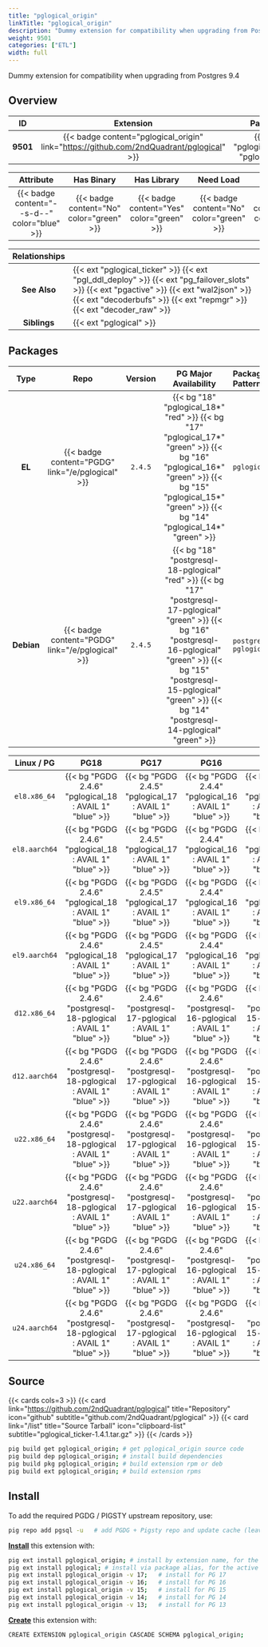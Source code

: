 ```yaml
---
title: "pglogical_origin"
linkTitle: "pglogical_origin"
description: "Dummy extension for compatibility when upgrading from Postgres 9.4"
weight: 9501
categories: ["ETL"]
width: full
---
```


Dummy extension for compatibility when upgrading from Postgres 9.4


## Overview

|    ID    | Extension |  Package   | Version |        Category        |           License            |       Language       |
|:--------:|:---------:|:----------:|:-------:|:----------------------:|:----------------------------:|:--------------------:|
| **9501** | {{< badge content="pglogical_origin" link="https://github.com/2ndQuadrant/pglogical" >}} | {{< ext "pglogical_origin" "pglogical" >}} | `2.4.5` | {{< category "ETL" >}} | {{< license "PostgreSQL" >}} | {{< language "C" >}} |


|  Attribute | Has Binary | Has Library | Need Load | Has DDL | Relocatable | Trusted |
|:----------:|:----------:|:-----------:|:---------:|:-------:|:-----------:|:-------:|
| {{< badge content="--s-d--" color="blue" >}} | {{< badge content="No" color="green" >}} | {{< badge content="Yes" color="green" >}} | {{< badge content="No" color="green" >}} | {{< badge content="Yes" color="green" >}} | {{< badge content="no" color="red" >}} | {{< badge content="no" color="red" >}} |


| **Relationships** |   |
|:-----------------:|:----|
|   **See Also**    | {{< ext "pglogical_ticker" >}} {{< ext "pgl_ddl_deploy" >}} {{< ext "pg_failover_slots" >}} {{< ext "pgactive" >}} {{< ext "wal2json" >}} {{< ext "decoderbufs" >}} {{< ext "repmgr" >}} {{< ext "decoder_raw" >}} |
|    **Siblings**   | {{< ext "pglogical" >}} |


## Packages

| Type | Repo | Version | PG Major Availability | Package Pattern | Dependencies |
|:----:|:----:|:-------:|:---------------------:|:----------------|:------------:|
| **EL** | {{< badge content="PGDG" link="/e/pglogical" >}} | `2.4.5` | {{< bg "18" "pglogical_18*" "red" >}} {{< bg "17" "pglogical_17*" "green" >}} {{< bg "16" "pglogical_16*" "green" >}} {{< bg "15" "pglogical_15*" "green" >}} {{< bg "14" "pglogical_14*" "green" >}} | `pglogical_$v*` | - |
| **Debian** | {{< badge content="PGDG" link="/e/pglogical" >}} | `2.4.5` | {{< bg "18" "postgresql-18-pglogical" "red" >}} {{< bg "17" "postgresql-17-pglogical" "green" >}} {{< bg "16" "postgresql-16-pglogical" "green" >}} {{< bg "15" "postgresql-15-pglogical" "green" >}} {{< bg "14" "postgresql-14-pglogical" "green" >}} | `postgresql-$v-pglogical` | - |


| **Linux** / **PG** |                  **PG18**                   |                  **PG17**                   |                  **PG16**                   |                  **PG15**                   |                  **PG14**                   |
|:------------------:|:-------------------------------------------:|:-------------------------------------------:|:-------------------------------------------:|:-------------------------------------------:|:-------------------------------------------:|
|    `el8.x86_64`    | {{< bg "PGDG 2.4.6" "pglogical_18 : AVAIL 1" "blue" >}} | {{< bg "PGDG 2.4.5" "pglogical_17 : AVAIL 1" "blue" >}} | {{< bg "PGDG 2.4.4" "pglogical_16 : AVAIL 1" "blue" >}} | {{< bg "PGDG 2.4.3" "pglogical_15 : AVAIL 2" "blue" >}} | {{< bg "PGDG 2.4.3" "pglogical_14 : AVAIL 4" "blue" >}} |
|    `el8.aarch64`    | {{< bg "PGDG 2.4.6" "pglogical_18 : AVAIL 1" "blue" >}} | {{< bg "PGDG 2.4.5" "pglogical_17 : AVAIL 1" "blue" >}} | {{< bg "PGDG 2.4.4" "pglogical_16 : AVAIL 1" "blue" >}} | {{< bg "PGDG 2.4.3" "pglogical_15 : AVAIL 2" "blue" >}} | {{< bg "PGDG 2.4.3" "pglogical_14 : AVAIL 2" "blue" >}} |
|    `el9.x86_64`    | {{< bg "PGDG 2.4.6" "pglogical_18 : AVAIL 1" "blue" >}} | {{< bg "PGDG 2.4.5" "pglogical_17 : AVAIL 1" "blue" >}} | {{< bg "PGDG 2.4.4" "pglogical_16 : AVAIL 1" "blue" >}} | {{< bg "PGDG 2.4.3" "pglogical_15 : AVAIL 2" "blue" >}} | {{< bg "PGDG 2.4.3" "pglogical_14 : AVAIL 3" "blue" >}} |
|    `el9.aarch64`    | {{< bg "PGDG 2.4.6" "pglogical_18 : AVAIL 1" "blue" >}} | {{< bg "PGDG 2.4.5" "pglogical_17 : AVAIL 1" "blue" >}} | {{< bg "PGDG 2.4.4" "pglogical_16 : AVAIL 1" "blue" >}} | {{< bg "PGDG 2.4.3" "pglogical_15 : AVAIL 2" "blue" >}} | {{< bg "PGDG 2.4.3" "pglogical_14 : AVAIL 2" "blue" >}} |
|    `d12.x86_64`    | {{< bg "PGDG 2.4.6" "postgresql-18-pglogical : AVAIL 1" "blue" >}} | {{< bg "PGDG 2.4.6" "postgresql-17-pglogical : AVAIL 1" "blue" >}} | {{< bg "PGDG 2.4.6" "postgresql-16-pglogical : AVAIL 1" "blue" >}} | {{< bg "PGDG 2.4.6" "postgresql-15-pglogical : AVAIL 1" "blue" >}} | {{< bg "PGDG 2.4.6" "postgresql-14-pglogical : AVAIL 1" "blue" >}} |
|    `d12.aarch64`    | {{< bg "PGDG 2.4.6" "postgresql-18-pglogical : AVAIL 1" "blue" >}} | {{< bg "PGDG 2.4.6" "postgresql-17-pglogical : AVAIL 1" "blue" >}} | {{< bg "PGDG 2.4.6" "postgresql-16-pglogical : AVAIL 1" "blue" >}} | {{< bg "PGDG 2.4.6" "postgresql-15-pglogical : AVAIL 1" "blue" >}} | {{< bg "PGDG 2.4.6" "postgresql-14-pglogical : AVAIL 1" "blue" >}} |
|    `u22.x86_64`    | {{< bg "PGDG 2.4.6" "postgresql-18-pglogical : AVAIL 1" "blue" >}} | {{< bg "PGDG 2.4.6" "postgresql-17-pglogical : AVAIL 1" "blue" >}} | {{< bg "PGDG 2.4.6" "postgresql-16-pglogical : AVAIL 1" "blue" >}} | {{< bg "PGDG 2.4.6" "postgresql-15-pglogical : AVAIL 1" "blue" >}} | {{< bg "PGDG 2.4.6" "postgresql-14-pglogical : AVAIL 1" "blue" >}} |
|    `u22.aarch64`    | {{< bg "PGDG 2.4.6" "postgresql-18-pglogical : AVAIL 1" "blue" >}} | {{< bg "PGDG 2.4.6" "postgresql-17-pglogical : AVAIL 1" "blue" >}} | {{< bg "PGDG 2.4.6" "postgresql-16-pglogical : AVAIL 1" "blue" >}} | {{< bg "PGDG 2.4.6" "postgresql-15-pglogical : AVAIL 1" "blue" >}} | {{< bg "PGDG 2.4.6" "postgresql-14-pglogical : AVAIL 1" "blue" >}} |
|    `u24.x86_64`    | {{< bg "PGDG 2.4.6" "postgresql-18-pglogical : AVAIL 1" "blue" >}} | {{< bg "PGDG 2.4.6" "postgresql-17-pglogical : AVAIL 1" "blue" >}} | {{< bg "PGDG 2.4.6" "postgresql-16-pglogical : AVAIL 1" "blue" >}} | {{< bg "PGDG 2.4.6" "postgresql-15-pglogical : AVAIL 1" "blue" >}} | {{< bg "PGDG 2.4.6" "postgresql-14-pglogical : AVAIL 1" "blue" >}} |
|    `u24.aarch64`    | {{< bg "PGDG 2.4.6" "postgresql-18-pglogical : AVAIL 1" "blue" >}} | {{< bg "PGDG 2.4.6" "postgresql-17-pglogical : AVAIL 1" "blue" >}} | {{< bg "PGDG 2.4.6" "postgresql-16-pglogical : AVAIL 1" "blue" >}} | {{< bg "PGDG 2.4.6" "postgresql-15-pglogical : AVAIL 1" "blue" >}} | {{< bg "PGDG 2.4.6" "postgresql-14-pglogical : AVAIL 1" "blue" >}} |


## Source

{{< cards cols=3 >}}
{{< card link="https://github.com/2ndQuadrant/pglogical" title="Repository" icon="github" subtitle="github.com/2ndQuadrant/pglogical" >}}
{{< card link="/list" title="Source Tarball" icon="clipboard-list" subtitle="pglogical_ticker-1.4.1.tar.gz" >}}
{{< /cards >}}


```bash
pig build get pglogical_origin; # get pglogical_origin source code
pig build dep pglogical_origin; # install build dependencies
pig build pkg pglogical_origin; # build extension rpm or deb
pig build ext pglogical_origin; # build extension rpms
```


## Install

To add the required PGDG / PIGSTY upstream repository, use:

```bash
pig repo add pgsql -u   # add PGDG + Pigsty repo and update cache (leave existing repos)
```

[**Install**](https://ext.pgsty.com/usage/install) this extension with:

```bash
pig ext install pglogical_origin; # install by extension name, for the current active PG version
pig ext install pglogical; # install via package alias, for the active PG version
pig ext install pglogical_origin -v 17;   # install for PG 17
pig ext install pglogical_origin -v 16;   # install for PG 16
pig ext install pglogical_origin -v 15;   # install for PG 15
pig ext install pglogical_origin -v 14;   # install for PG 14
pig ext install pglogical_origin -v 13;   # install for PG 13

```

[**Create**](https://ext.pgsty.com/usage/create) this extension with:

```bash
CREATE EXTENSION pglogical_origin CASCADE SCHEMA pglogical_origin;
```

